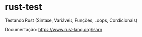 # rust-test
Testando Rust (Sintaxe, Variáveis, Funções, Loops, Condicionais)

Documentação:
https://www.rust-lang.org/learn
